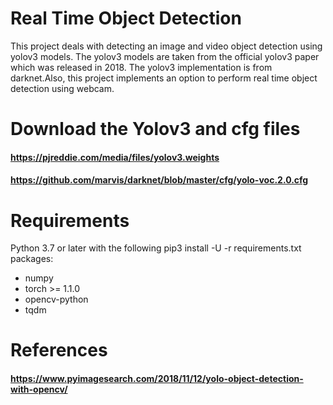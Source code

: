 # Real Time Object Detection
This project deals with detecting an image and video object detection using yolov3 models. The yolov3 models are taken from the official yolov3 paper which was released in 2018. The yolov3 implementation is from darknet.Also, this project implements an option to perform real time object detection using webcam.

# Download the Yolov3 and cfg files
 #### https://pjreddie.com/media/files/yolov3.weights
 #### https://github.com/marvis/darknet/blob/master/cfg/yolo-voc.2.0.cfg
 
# Requirements
Python 3.7 or later with the following pip3 install -U -r requirements.txt packages:

* numpy
* torch >= 1.1.0
* opencv-python
* tqdm

# References 
 #### https://www.pyimagesearch.com/2018/11/12/yolo-object-detection-with-opencv/

